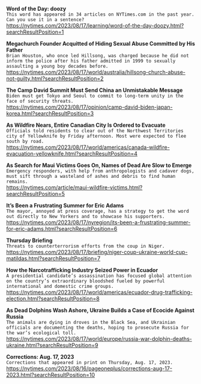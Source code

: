 **Word of the Day: doozy**\
`This word has appeared in 34 articles on NYTimes.com in the past year. Can you use it in a sentence?`\
https://nytimes.com/2023/08/17/learning/word-of-the-day-doozy.html?searchResultPosition=1

**Megachurch Founder Acquitted of Hiding Sexual Abuse Committed by His Father**\
`Brian Houston, who once led Hillsong, was charged because he did not inform the police after his father admitted in 1999 to sexually assaulting a young boy decades before.`\
https://nytimes.com/2023/08/17/world/australia/hillsong-church-abuse-not-guilty.html?searchResultPosition=2

**The Camp David Summit Must Send China an Unmistakable Message**\
`Biden must get Tokyo and Seoul to commit to long-term unity in the face of security threats.`\
https://nytimes.com/2023/08/17/opinion/camp-david-biden-japan-korea.html?searchResultPosition=3

**As Wildfire Nears, Entire Canadian City Is Ordered to Evacuate**\
`Officials told residents to clear out of the Northwest Territories city of Yellowknife by Friday afternoon. Most were expected to flee south by road.`\
https://nytimes.com/2023/08/17/world/americas/canada-wildfire-evacuation-yellowknife.html?searchResultPosition=4

**As Search for Maui Victims Goes On, Names of Dead Are Slow to Emerge**\
`Emergency responders, with help from anthropologists and cadaver dogs, must sift through a wasteland of ashes and debris to find human remains.`\
https://nytimes.com/article/maui-wildfire-victims.html?searchResultPosition=5

**It’s Been a Frustrating Summer for Eric Adams**\
`The mayor, annoyed at press coverage, has a strategy to get the word out directly to New Yorkers and to showcase his supporters.`\
https://nytimes.com/2023/08/17/nyregion/its-been-a-frustrating-summer-for-eric-adams.html?searchResultPosition=6

**Thursday Briefing**\
`Threats to counterterrorism efforts from the coup in Niger.`\
https://nytimes.com/2023/08/17/briefing/niger-coup-ukraine-world-cup-matildas.html?searchResultPosition=7

**How the Narcotrafficking Industry Seized Power in Ecuador**\
`A presidential candidate’s assassination has focused global attention on the country’s extraordinary bloodshed fueled by powerful international and domestic crime groups.`\
https://nytimes.com/2023/08/17/world/americas/ecuador-drug-trafficking-election.html?searchResultPosition=8

**As Dead Dolphins Wash Ashore, Ukraine Builds a Case of Ecocide Against Russia**\
`The animals are dying in droves in the Black Sea, and Ukrainian officials are documenting the deaths, hoping to prosecute Russia for the war’s ecological toll.`\
https://nytimes.com/2023/08/17/world/europe/russia-war-dolphin-deaths-ukraine.html?searchResultPosition=9

**Corrections: Aug. 17, 2023**\
`Corrections that appeared in print on Thursday, Aug. 17, 2023.`\
https://nytimes.com/2023/08/16/pageoneplus/corrections-aug-17-2023.html?searchResultPosition=10

